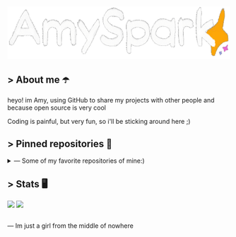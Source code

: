 ﻿<a href = "https://AmySpark-ng.github.io">
	<img src = "amulogo.gif">
	<!-- ^ Made by DevkyRD - https://twitter.com/fabiantol31 -->
</a>

## > About me ☂️
heyo! im Amy, using GitHub to share my projects with other people and because open source is very cool

Coding is painful, but very fun, so i'll be sticking around here ;)

## > Pinned repositories 🐙

<details>
<summary>— Some of my favorite repositories of mine:)</summary>
<br>

<a href = "https://github.com/AmySpark-ng/AmySpark-ng.github.io">
	<img style="margin-bottom: 10px" align="center" src = "https://github-readme-stats.vercel.app/api/pin/?username=amyspark-ng&repo=amyspark-ng.github.io&theme=dracula&)">
</a>

<a href = "https://github.com/AmySpark-ng/AverageDiscordBot">
	<img style="margin-bottom: 10px" align="center" src = "https://github-readme-stats.vercel.app/api/pin/?username=amyspark-ng&repo=AverageDiscordBot&theme=dracula&)">
</a>

<a href = "https://github.com/AmySpark-ng/UnityIntegrationFunzies">
	<img style="margin-bottom: 10px" align="center" src = "https://github-readme-stats.vercel.app/api/pin/?username=amyspark-ng&repo=UnityINtegrationFunzies&theme=dracula&)">
</a>

<br>

- [Marktonator](https://markjam.repl.co/) - Coming soon

</details>

## > Stats 🖥️

<p>
	<img src = "https://github-readme-stats.vercel.app/api?username=amySpark-ng&show_icons=true&theme=radical&count_private=true&include_all_commits=true&">
	<img src = "https://github-readme-stats.vercel.app/api/top-langs/?username=amyspark-ng&layout=compact&card_width=445&theme=radical&hide=shaderlab,hlsl">
</p>

<!-- ^ These by anuraghazra on github -->

##

— Im just a girl from the middle of nowhere
<!-- Girls and boys - underscores -->

